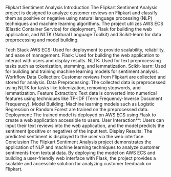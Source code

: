 Flipkart Sentiment Analysis
Introduction
The Flipkart Sentiment Analysis project is designed to analyze customer reviews on Flipkart and classify them as positive or negative using natural language processing (NLP) techniques and machine learning algorithms. The project utilizes AWS ECS (Elastic Container Service) for deployment, Flask for building the web application, and NLTK (Natural Language Toolkit) and Scikit-learn for data preprocessing and model building.

Tech Stack
AWS ECS: Used for deployment to provide scalability, reliability, and ease of management.
Flask: Used for building the web application to interact with users and display results.
NLTK: Used for text preprocessing tasks such as tokenization, stemming, and lemmatization.
Scikit-learn: Used for building and training machine learning models for sentiment analysis.
Workflow
Data Collection: Customer reviews from Flipkart are collected and stored for analysis.
Data Preprocessing: The collected data is preprocessed using NLTK for tasks like tokenization, removing stopwords, and lemmatization.
Feature Extraction: Text data is converted into numerical features using techniques like TF-IDF (Term Frequency-Inverse Document Frequency).
Model Building: Machine learning models such as Logistic Regression or Random Forest are trained on the preprocessed data.
Deployment: The trained model is deployed on AWS ECS using Flask to create a web application accessible to users.
User Interaction**: Users can input their text reviews into the web application, and the model predicts the sentiment (positive or negative) of the input text.
Display Results: The predicted sentiment is displayed to the user via the web interface.
Conclusion
The Flipkart Sentiment Analysis project demonstrates the application of NLP and machine learning techniques to analyze customer sentiments from textual data. By deploying the model on AWS ECS and building a user-friendly web interface with Flask, the project provides a scalable and accessible solution for analyzing customer feedback on Flipkart.
